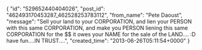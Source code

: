  {
   "id": "529652440404026",
   "post_id": "462493170453287_462528253783112",
   "from_name": "Pete Daoust",
   "message": "Sell your land to your CORPORATION, and lien your PERSON with this same CORPORATION, and make you PERSON liening this same CORPORATION for the $$ it owes your NAME for the sale of the LAND.... :D have fun....IN TRUST....",
   "created_time": "2013-06-26T05:11:54+0000"
 }
